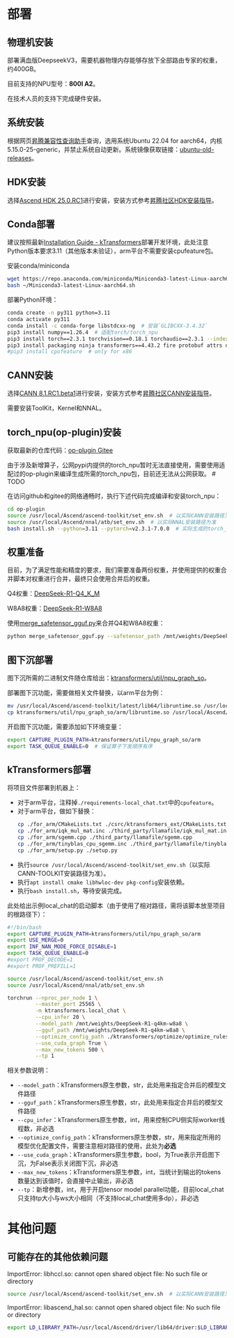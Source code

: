 # 部署

## 物理机安装

部署满血版DeepseekV3，需要机器物理内存能够存放下全部路由专家的权重，约400GB。

目前支持的NPU型号：**800I A2**。

在技术人员的支持下完成硬件安装。

## 系统安装

根据网页[昇腾兼容性查询助手](https://www.hiascend.com/hardware/compatibility)查询，选用系统Ubuntu 22.04 for aarch64，内核5.15.0-25-generic，并禁止系统自动更新。系统镜像获取链接：[ubuntu-old-releases](https://mirrors.aliyun.com/oldubuntu-releases/releases/22.04)。

## HDK安装

选择[Ascend HDK 25.0.RC1](https://www.hiascend.com/hardware/firmware-drivers/community?product=4&model=32&cann=8.1.RC1.beta1&driver=Ascend+HDK+25.0.RC1)进行安装，安装方式参考[昇腾社区HDK安装指导](https://www.hiascend.com/document/detail/zh/CANNCommunityEdition/81RC1beta1/softwareinst/instg/instg_0005.html?Mode=PmIns&InstallType=local&OS=Ubuntu&Software=cannToolKit)。


## Conda部署

建议按照最新[Installation Guide - kTransformers](https://kvcache-ai.github.io/ktransformers/en/install.html)部署开发环境，此处注意Python版本要求3.11（其他版本未验证），arm平台不需要安装cpufeature包。

安装conda/miniconda

```bash
wget https://repo.anaconda.com/miniconda/Miniconda3-latest-Linux-aarch64.sh
bash ~/Miniconda3-latest-Linux-aarch64.sh
```

部署Python环境：

```bash
conda create -n py311 python=3.11
conda activate py311
conda install -c conda-forge libstdcxx-ng  # 安装`GLIBCXX-3.4.32`
pip3 install numpy==1.26.4  # 适配torch/torch_npu
pip3 install torch==2.3.1 torchvision==0.18.1 torchaudio==2.3.1 --index-url https://download.pytorch.org/whl/cpu
pip3 install packaging ninja transformers==4.43.2 fire protobuf attrs decorator cloudpickle ml-dtypes scipy tornado absl-py psutil
#pip3 install cpufeature  # only for x86
```

## CANN安装

选择[CANN 8.1.RC1.beta1](https://www.hiascend.com/developer/download/community/result?from=firmware&product=4&model=32&cann=8.1.RC1.beta1)进行安装，安装方式参考[昇腾社区CANN安装指导](https://www.hiascend.com/document/detail/zh/CANNCommunityEdition/81RC1beta1/softwareinst/instg/instg_0007.html?Mode=PmIns&InstallType=local&OS=Ubuntu&Software=cannToolKit)。

需要安装ToolKit，Kernel和NNAL。

## torch_npu(op-plugin)安装

获取最新的仓库代码：[op-plugin Gitee](https://gitee.com/ascend/op-plugin)

由于涉及新增算子，公网pypi内提供的torch_npu暂时无法直接使用，需要使用适配过的op-plugin来编译生成所需的torch_npu包，目前还无法从公网获取。  # TODO

在访问github和gitee的网络通畅时，执行下述代码完成编译和安装torch_npu：

```bash
cd op-plugin
source /usr/local/Ascend/ascend-toolkit/set_env.sh  # 以实际CANN安装路径为准
source /usr/local/Ascend/nnal/atb/set_env.sh  # 以实际NNAL安装路径为准
bash install.sh --python=3.11 --pytorch=v2.3.1-7.0.0  # 实际生成的torch_npu whl安装文件在{op-plugin项目地址}/dist中
```

## 权重准备

目前，为了满足性能和精度的要求，我们需要准备两份权重，并使用提供的权重合并脚本对权重进行合并，最终只会使用合并后的权重。

Q4权重：[DeepSeek-R1-Q4_K_M](https://modelscope.cn/models/unsloth/DeepSeek-R1-GGUF/files)

W8A8权重：[DeepSeek-R1-W8A8](https://modelers.cn/models/MindSpore-Lab/DeepSeek-R1-W8A8/tree/main)

使用[merge_safetensor_gguf.py](../../merge_tensors/merge_safetensor_gguf.py)来合并Q4和W8A8权重：

```bash
python merge_safetensor_gguf.py --safetensor_path /mnt/weights/DeepSeek-R1-Q4_K_M --gguf_path /mnt/weights/DeepSeek-R1-W8A8 --output_path /mnt/weights/DeepSeek-R1-q4km-w8a8 --safetensors_format w8a8
```

## 图下沉部署

图下沉所需的二进制文件随仓库给出：[ktransformers/util/npu_graph_so](../../ktransformers/util/npu_graph_so)。

部署图下沉功能，需要做相关文件替换，以arm平台为例：

```bash
mv /usr/local/Ascend/ascend-toolkit/latest/lib64/libruntime.so /usr/local/Ascend/ascend-toolkit/latest/lib64/libruntime.so.bak
cp ktransformers/util/npu_graph_so/arm/libruntime.so /usr/local/Ascend/ascend-toolkit/latest/lib64/libruntime.so
```

开启图下沉功能，需要添加如下环境变量：

```bash
export CAPTURE_PLUGIN_PATH=ktransformers/util/npu_graph_so/arm
export TASK_QUEUE_ENABLE=0  # 保证算子下发顺序有序
```


## kTransformers部署

将项目文件部署到机器上：

- 对于arm平台，注释掉`./requirements-local_chat.txt`中的`cpufeature`。
- 对于arm平台，做如下替换：
  ```bash
  cp ./for_arm/CMakeLists.txt ./csrc/ktransformers_ext/CMakeLists.txt
  cp ./for_arm/iqk_mul_mat.inc ./third_party/llamafile/iqk_mul_mat.inc
  cp ./for_arm/sgemm.cpp ./third_party/llamafile/sgemm.cpp
  cp ./for_arm/tinyblas_cpu_sgemm.inc ./third_party/llamafile/tinyblas_cpu_sgemm.inc
  cp ./for_arm/setup.py ./setup.py
  ```
- 执行`source /usr/local/Ascend/ascend-toolkit/set_env.sh`（以实际CANN-TOOLKIT安装路径为准）。
- 执行`apt install cmake libhwloc-dev pkg-config`安装依赖。
- 执行`bash install.sh`，等待安装完成。

此处给出示例local_chat的启动脚本（由于使用了相对路径，需将该脚本放至项目的根路径下）：

```bash
#!/bin/bash
export CAPTURE_PLUGIN_PATH=ktransformers/util/npu_graph_so/arm
export USE_MERGE=0
export INF_NAN_MODE_FORCE_DISABLE=1
export TASK_QUEUE_ENABLE=0
#export PROF_DECODE=1
#export PROF_PREFILL=1

source /usr/local/Ascend/ascend-toolkit/set_env.sh
source /usr/local/Ascend/nnal/atb/set_env.sh

torchrun --nproc_per_node 1 \
         --master_port 25565 \
         -m ktransformers.local_chat \
         --cpu_infer 20 \
         --model_path /mnt/weights/DeepSeek-R1-q4km-w8a8 \
         --gguf_path /mnt/weights/DeepSeek-R1-q4km-w8a8 \
         --optimize_config_path ./ktransformers/optimize/optimize_rules/DeepSeek-V3-Chat-800IA2-npu.yaml \
         --use_cuda_graph True \
         --max_new_tokens 500 \
         --tp 1
```

相关参数说明：

- `--model_path`：kTransformers原生参数，str，此处用来指定合并后的模型文件路径
- `--gguf_path`：kTransformers原生参数，str，此处用来指定合并后的模型文件路径
- `--cpu_infer`：kTransformers原生参数，int，用来控制CPU侧实际worker线程数，非必选
- `--optimize_config_path`：kTransformers原生参数，str，用来指定所用的模型优化配置文件，需要注意相对路径的使用，此处为**必选**
- `--use_cuda_graph`：kTransformers原生参数，bool，为True表示开启图下沉，为False表示关闭图下沉，非必选
- `--max_new_tokens`：kTransformers原生参数，int，当统计到输出的tokens数量达到该值时，会直接中止输出，非必选
- `--tp`：新增参数，int，用于开启tensor model parallel功能，目前local_chat只支持tp大小与ws大小相同（不支持local_chat使用多dp），非必选


# 其他问题

## 可能存在的其他依赖问题

ImportError: libhccl.so: cannot open shared object file: No such file or directory

```bash
source /usr/local/Ascend/ascend-toolkit/set_env.sh  # 以实际CANN安装路径为准
```

ImportError: libascend_hal.so: cannot open shared object file: No such file or directory

```bash
export LD_LIBRARY_PATH=/usr/local/Ascend/driver/lib64/driver:$LD_LIBRARY_PATH  # 以实际Driver安装路径为准
```